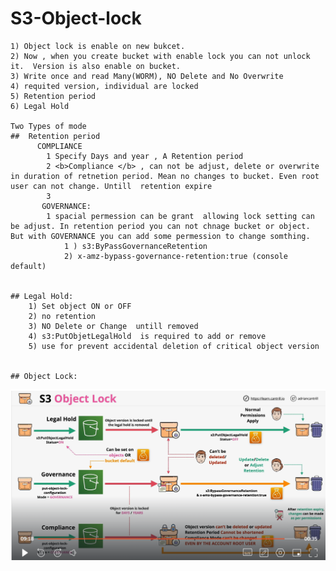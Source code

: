 # S3-Object-lock
    1) Object lock is enable on new bukcet.
    2) Now , when you create bucket with enable lock you can not unlock it.  Version is also enable on bucket.
    3) Write once and read Many(WORM), NO Delete and No Overwrite 
    4) requited version, individual are locked
    5) Retention period 
    6) Legal Hold
    
    Two Types of mode
    ##  Retention period
          COMPLIANCE
            1 Specify Days and year , A Retention period
            2 <b>Compliance </b> , can not be adjust, delete or overwrite in duration of retnetion period. Mean no changes to bucket. Even root user can not change. Untill  retention expire
            3 
           GOVERNANCE:
            1 spacial permession can be grant  allowing lock setting can be adjust. In retention period you can not chnage bucket or object. But with GOVERNANCE you can add some permession to change somthing.
                1 ) s3:ByPassGovernanceRetention
                2) x-amz-bypass-governance-retention:true (console default)


    ## Legal Hold:
        1) Set object ON or OFF
        2) no retention
        3) NO Delete or Change  untill removed
        4) s3:PutObjetLegalHold  is required to add or remove
        5) use for prevent accidental deletion of critical object version


    ## Object Lock:

![alt](./asset/object-lock.png)